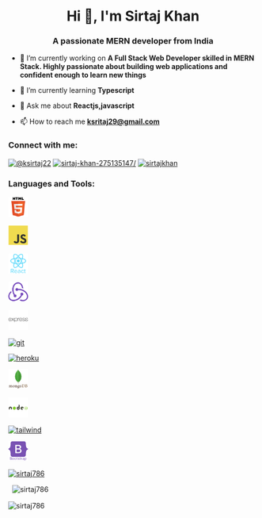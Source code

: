 <h1 align="center">Hi 👋, I'm Sirtaj Khan</h1>
<h3 align="center">A passionate MERN developer from India</h3>


- 🔭 I’m currently working on **A Full Stack Web Developer skilled in MERN Stack.
Highly passionate about building web applications and confident enough to learn new things**

- 🌱 I’m currently learning **Typescript**

- 💬 Ask me about **Reactjs,javascript**

- 📫 How to reach me **ksritaj29@gmail.com**

<h3 align="left">Connect with me:</h3>
<p align="left">
<a href="https://twitter.com/@ksirtaj22" target="blank"><img align="center" src="https://raw.githubusercontent.com/rahuldkjain/github-profile-readme-generator/master/src/images/icons/Social/twitter.svg" alt="@ksirtaj22" height="30" width="40" /></a>
<a href="https://linkedin.com/in/sirtaj-khan-275135147/" target="blank"><img align="center" src="https://raw.githubusercontent.com/rahuldkjain/github-profile-readme-generator/master/src/images/icons/Social/linked-in-alt.svg" alt="sirtaj-khan-275135147/" height="30" width="40" /></a>
<a href="https://www.leetcode.com/sirtajkhan" target="blank"><img align="center" src="https://raw.githubusercontent.com/rahuldkjain/github-profile-readme-generator/master/src/images/icons/Social/leet-code.svg" alt="sirtajkhan" height="30" width="40" /></a>
</p>

<h3 align="left">Languages and Tools:</h3>

 
<p align="left"> <a href="https://www.w3.org/html/" target="_blank" rel="noreferrer"> <img src="https://raw.githubusercontent.com/devicons/devicon/master/icons/html5/html5-original-wordmark.svg" alt="html5" width="40" height="40"/> </a>
 
  <a href="https://developer.mozilla.org/en-US/docs/Web/JavaScript" target="_blank" rel="noreferrer"> <img src="https://raw.githubusercontent.com/devicons/devicon/master/icons/javascript/javascript-original.svg" alt="javascript" width="40" height="40"/> </a>
 
  <a href="https://reactjs.org/" target="_blank" rel="noreferrer"> <img src="https://raw.githubusercontent.com/devicons/devicon/master/icons/react/react-original-wordmark.svg" alt="react" width="40" height="40"/> </a> 
 
 <a href="https://redux.js.org" target="_blank" rel="noreferrer"> <img src="https://raw.githubusercontent.com/devicons/devicon/master/icons/redux/redux-original.svg" alt="redux" width="40" height="40"/> </a>
 

 <a href="https://expressjs.com" target="_blank" rel="noreferrer"> <img src="https://raw.githubusercontent.com/devicons/devicon/master/icons/express/express-original-wordmark.svg" alt="express" width="40" height="40"/> </a>
 
 <a href="https://git-scm.com/" target="_blank" rel="noreferrer"> <img src="https://www.vectorlogo.zone/logos/git-scm/git-scm-icon.svg" alt="git" width="40" height="40"/> </a>
 
 <a href="https://heroku.com" target="_blank" rel="noreferrer"> <img src="https://www.vectorlogo.zone/logos/heroku/heroku-icon.svg" alt="heroku" width="40" height="40"/> </a>
 
 <a href="https://www.mongodb.com/" target="_blank" rel="noreferrer"> <img src="https://raw.githubusercontent.com/devicons/devicon/master/icons/mongodb/mongodb-original-wordmark.svg" alt="mongodb" width="40" height="40"/> </a>
 
 <a href="https://nodejs.org" target="_blank" rel="noreferrer"> <img src="https://raw.githubusercontent.com/devicons/devicon/master/icons/nodejs/nodejs-original-wordmark.svg" alt="nodejs" width="40" height="40"/> </a>
 
 <a href="https://tailwindcss.com/" target="_blank" rel="noreferrer"> <img src="https://www.vectorlogo.zone/logos/tailwindcss/tailwindcss-icon.svg" alt="tailwind" width="40" height="40"/> </a> 
 
  <a href="https://getbootstrap.com" target="_blank" rel="noreferrer"> <img src="https://raw.githubusercontent.com/devicons/devicon/master/icons/bootstrap/bootstrap-plain-wordmark.svg" alt="bootstrap" width="40" height="40"/> </a>
 
 
<!-- <p align="left"> -->
 <a href="https://github.com/ryo-ma/github-profile-trophy"><img src="https://github-profile-trophy.vercel.app/?username=sirtaj786" alt="sirtaj786" /></a>
<!-- </p> -->

<!-- <p> -->
<!--  <img align="left" src="https://github-readme-stats.vercel.app/api/top-langs?username=sirtaj786&show_icons=true&locale=en&layout=compact" alt="sirtaj786" /></p> -->

<p>&nbsp;
 <img align="center" src="https://github-readme-stats.vercel.app/api?username=sirtaj786&show_icons=true&locale=en" alt="sirtaj786" /></p>

<p><img align="center" src="https://github-readme-streak-stats.herokuapp.com/?user=sirtaj786&" alt="sirtaj786" /></p>


